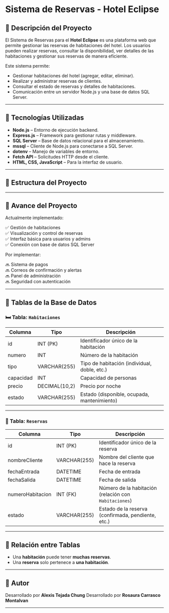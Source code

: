 # Sistema de Reservas - Hotel Eclipse

## 📌 Descripción del Proyecto

El Sistema de Reservas para el **Hotel Eclipse** es una plataforma web que permite gestionar las reservas de habitaciones del hotel. Los usuarios pueden realizar reservas, consultar la disponibilidad, ver detalles de las habitaciones y gestionar sus reservas de manera eficiente.

Este sistema permite:
- Gestionar habitaciones del hotel (agregar, editar, eliminar).
- Realizar y administrar reservas de clientes.
- Consultar el estado de reservas y detalles de habitaciones.
- Comunicación entre un servidor Node.js y una base de datos SQL Server.

---

## 🧰 Tecnologías Utilizadas

- **Node.js** – Entorno de ejecución backend.
- **Express.js** – Framework para gestionar rutas y middleware.
- **SQL Server** – Base de datos relacional para el almacenamiento.
- **mssql** – Cliente de Node.js para conectarse a SQL Server.
- **dotenv** – Manejo de variables de entorno.
- **Fetch API** – Solicitudes HTTP desde el cliente.
- **HTML, CSS, JavaScript** – Para la interfaz de usuario.

---

## 📁 Estructura del Proyecto

---

## 🚀 Avance del Proyecto

Actualmente implementado:

✅ Gestión de habitaciones  
✅ Visualización y control de reservas  
✅ Interfaz básica para usuarios y admins  
✅ Conexión con base de datos SQL Server

Por implementar:

🔜 Sistema de pagos  
🔜 Correos de confirmación y alertas  
🔜 Panel de administración  
🔜 Seguridad con autenticación

---

## 🧾 Tablas de la Base de Datos

### 🛏️ Tabla: `Habitaciones`

| Columna   | Tipo             | Descripción                                      |
|-----------|------------------|--------------------------------------------------|
| id        | INT (PK)         | Identificador único de la habitación             |
| numero    | INT              | Número de la habitación                          |
| tipo      | VARCHAR(255)     | Tipo de habitación (individual, doble, etc.)     |
| capacidad | INT              | Capacidad de personas                            |
| precio    | DECIMAL(10,2)    | Precio por noche                                 |
| estado    | VARCHAR(255)     | Estado (disponible, ocupada, mantenimiento)      |

---

### 📆 Tabla: `Reservas`

| Columna         | Tipo             | Descripción                                         |
|-----------------|------------------|-----------------------------------------------------|
| id              | INT (PK)         | Identificador único de la reserva                   |
| nombreCliente   | VARCHAR(255)     | Nombre del cliente que hace la reserva              |
| fechaEntrada    | DATETIME         | Fecha de entrada                                    |
| fechaSalida     | DATETIME         | Fecha de salida                                     |
| numeroHabitacion| INT (FK)         | Número de la habitación (relación con `Habitaciones`) |
| estado          | VARCHAR(255)     | Estado de la reserva (confirmada, pendiente, etc.)  |

---

## 🔗 Relación entre Tablas

- Una **habitación** puede tener **muchas reservas**.
- Una **reserva** solo pertenece a **una habitación**.

---

## 👤 Autor

Desarrollado por **Alexis Tejada Chung**
Desarrollado por **Rosaura Carrasco Montalvan**

---

